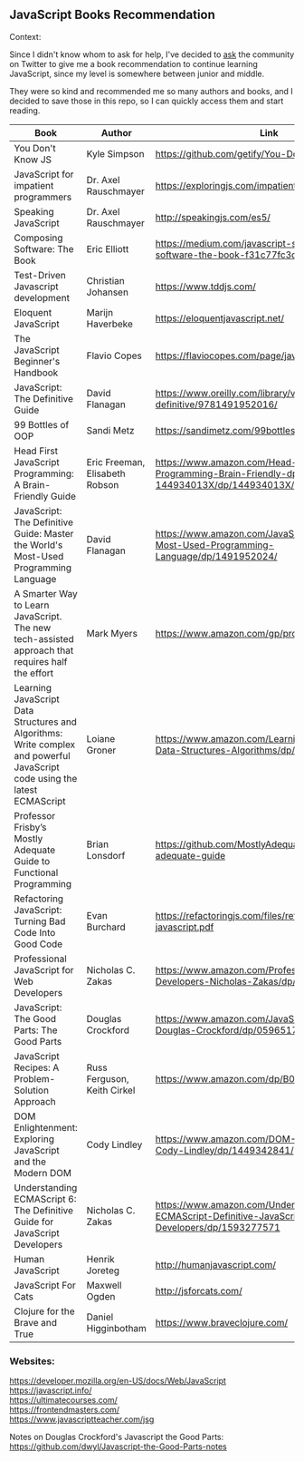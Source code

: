## JavaScript Books Recommendation

Context:

Since I didn't know whom to ask for help, I've decided to [ask](https://twitter.com/alexandracaulea/status/1315376373301641216) the community on Twitter to give me a book recommendation to continue learning JavaScript, since my level is somewhere between junior and middle.

They were so kind and recommended me so many authors and books, and I decided to save those in this repo, so I can quickly access them and start reading.

| Book                                                                                                                       | Author                         | Link                                                                                                 |
| -------------------------------------------------------------------------------------------------------------------------- | ------------------------------ | ---------------------------------------------------------------------------------------------------- |
| You Don't Know JS                                                                                                          | Kyle Simpson                   | https://github.com/getify/You-Dont-Know-JS                                                           |
| JavaScript for impatient programmers                                                                                       | Dr. Axel Rauschmayer           | https://exploringjs.com/impatient-js/index.html                                                      |
| Speaking JavaScript                                                                                                        | Dr. Axel Rauschmayer           | http://speakingjs.com/es5/                                                                           |
| Composing Software: The Book                                                                                               | Eric Elliott                   | https://medium.com/javascript-scene/composing-software-the-book-f31c77fc3ddc                         |
| Test-Driven Javascript development                                                                                         | Christian Johansen             | https://www.tddjs.com/                                                                               |
| Eloquent JavaScript                                                                                                        | Marijn Haverbeke               | https://eloquentjavascript.net/                                                                      |
| The JavaScript Beginner's Handbook                                                                                         | Flavio Copes                   | https://flaviocopes.com/page/javascript-handbook/                                                    |
| JavaScript: The Definitive Guide                                                                                           | David Flanagan                 | https://www.oreilly.com/library/view/javascript-the-definitive/9781491952016/                        |
| 99 Bottles of OOP                                                                                                          | Sandi Metz                     | https://sandimetz.com/99bottles                                                                      |
| Head First JavaScript Programming: A Brain-Friendly Guide                                                                  | Eric Freeman, Elisabeth Robson | https://www.amazon.com/Head-First-JavaScript-Programming-Brain-Friendly-dp-144934013X/dp/144934013X/ |
| JavaScript: The Definitive Guide: Master the World's Most-Used Programming Language                                        | David Flanagan                 | https://www.amazon.com/JavaScript-Definitive-Most-Used-Programming-Language/dp/1491952024/           |
| A Smarter Way to Learn JavaScript. The new tech-assisted approach that requires half the effort                            | Mark Myers                     | https://www.amazon.com/gp/product/B00H1W9I6C/                                                        |
| Learning JavaScript Data Structures and Algorithms: Write complex and powerful JavaScript code using the latest ECMAScript | Loiane Groner                  | https://www.amazon.com/Learning-JavaScript-Data-Structures-Algorithms/dp/1788623878                  | Learning JavaScript Design Patterns | Addy Osmani | https://addyosmani.com/resources/essentialjsdesignpatterns/book/ |
| Professor Frisby’s Mostly Adequate Guide to Functional Programming                                                         | Brian Lonsdorf                 | https://github.com/MostlyAdequate/mostly-adequate-guide                                              |
| Refactoring JavaScript: Turning Bad Code Into Good Code                                                                    | Evan Burchard                  | https://refactoringjs.com/files/refactoring-javascript.pdf                                           |
| Professional JavaScript for Web Developers                                                                                 | Nicholas C. Zakas              | https://www.amazon.com/Professional-JavaScript-Developers-Nicholas-Zakas/dp/1118026691               |
| JavaScript: The Good Parts: The Good Parts                                                                                 | Douglas Crockford              | https://www.amazon.com/JavaScript-Good-Parts-Douglas-Crockford/dp/0596517742                         |
| JavaScript Recipes: A Problem-Solution Approach                                                                            | Russ Ferguson, Keith Cirkel    | https://www.amazon.com/dp/B01NGZ44PA/                                                                |
| DOM Enlightenment: Exploring JavaScript and the Modern DOM                                                                 | Cody Lindley                   | https://www.amazon.com/DOM-Enlightenment-Cody-Lindley/dp/1449342841/                                 |
| Understanding ECMAScript 6: The Definitive Guide for JavaScript Developers                                                 | Nicholas C. Zakas              | https://www.amazon.com/Understanding-ECMAScript-Definitive-JavaScript-Developers/dp/1593277571       |
| Human JavaScript                                                                                                           | Henrik Joreteg                 | http://humanjavascript.com/                                                                          |
| JavaScript For Cats                                                                                                        | Maxwell Ogden                  | http://jsforcats.com/                                                                                |
| Clojure for the Brave and True                                                                                             | Daniel Higginbotham            | https://www.braveclojure.com/                                                                        |

### Websites:

https://developer.mozilla.org/en-US/docs/Web/JavaScript  
https://javascript.info/  
https://ultimatecourses.com/  
https://frontendmasters.com/  
https://www.javascriptteacher.com/jsg

Notes on Douglas Crockford's Javascript the Good Parts:  
https://github.com/dwyl/Javascript-the-Good-Parts-notes
